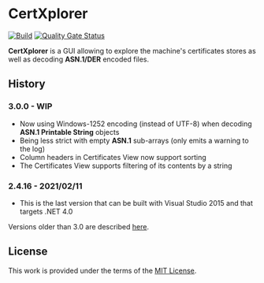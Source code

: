 # CertXplorer

[![Build](https://github.com/odalet/CertXplorer/workflows/Build/badge.svg)](https://github.com/odalet/CertXplorer/actions?query=workflow%3ABuild)
[![Quality Gate Status](https://sonarcloud.io/api/project_badges/measure?project=odalet_CertXplorer&metric=alert_status)](https://sonarcloud.io/dashboard?id=odalet_CertXplorer)

**CertXplorer** is a GUI allowing to explore the machine's certificates stores as well as decoding **ASN.1/DER** encoded files.

## History

### 3.0.0 - WIP

* Now using Windows-1252 encoding (instead of UTF-8) when decoding **ASN.1 Printable String** objects
* Being less strict with empty **ASN.1** sub-arrays (only emits a warning to the log)
* Column headers in Certificates View now support sorting
* The Certificates View supports filtering of its contents by a string

### 2.4.16 - 2021/02/11

* This is the last version that can be built with Visual Studio 2015 and that targets .NET 4.0

Versions older than 3.0 are described [here](legacy/history.md).

## License

This work is provided under the terms of the [MIT License](LICENSE).

